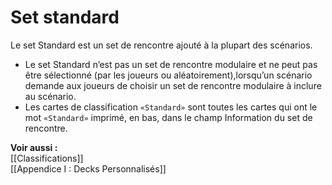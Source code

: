 # Set standard
Le set Standard est un set de rencontre ajouté à la plupart des scénarios.  
- Le set Standard n’est pas un set de rencontre modulaire et ne peut pas être sélectionné (par les joueurs ou aléatoirement),lorsqu’un scénario demande aux joueurs de choisir un set de rencontre modulaire à inclure au scénario. 
- Les cartes de classification `«Standard»` sont toutes les cartes qui ont le mot `«Standard»` imprimé, en bas, dans le champ Information du set de rencontre. 

**Voir aussi :**  
[[Classifications]]  
[[Appendice I : Decks Personnalisés]]